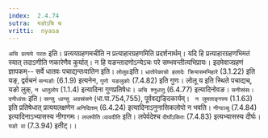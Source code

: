 ```yaml
---
index:  2.4.74
sutra:  यङोऽचि च
vritti:  nyasa
---
```


`अचि प्रत्यये परतः` इति। प्रत्ययग्रहणमचीति न प्रत्याहारग्रहणमिति प्रदर्शनार्थम्। यदि हि प्रत्याहारग्रहणभिमतं स्यात् तदाऽणीति णकारेणैव कुर्यात्। न हि यङन्तादणोऽन्येऽचः परे सम्भवन्तीत्यभिप्रायः। इदमेवाज्ग्रहणं ज्ञापकम्-- सर्वे धातवः पचाद्यन्तःपातिन इति। `लोलुवः`इति। `धातोरेकाचो हलादेः क्रियासमभिहारे` (3.1.22) इति यङ्, द्वर्वचनं `सन्यङोः` (6.1.9) इत्यनेन, `गुणो यङलुकोः` (7.4.82) इति गुणः। लोलू य इति स्थिते पचाद्यच्, यङो लुक्, `न धातुलोप` (1.1.4) इत्यादिना गुणप्रतिषेधः। `अचि श्नुधातु` (6.4.77) इत्यादिनोवङ। `सनीस्रंसः। दनीध्वंसः` इति। `स्रन्सु ध्वन्सु अवस्रंसने` (धा.पा.754,755), पूर्ववद्यङ्दिकार्यम्। ` न लुमताङ्गस्य` (1.1.63) इति प्रतिषेधात् प्रत्ययलक्षणेन `अनिदिताम्` (6.4.24) इत्यादिनाऽनुनासिकलोपो न भवति। `नीग्वञ्चु` (7.4.84) इत्यादिनाऽभ्यासस्य नीगागमः। `लालपीति।वावदीति` इति। लपेर्वदेश्च `दीर्घोऽकितः` (7.4.83) इत्यभ्यासस्य दीर्घः। `यङो वा` (7.3.94) इतीट्।।

